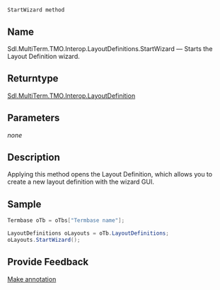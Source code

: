 

# 
    StartWizard method



## Name

Sdl.MultiTerm.TMO.Interop.LayoutDefinitions.StartWizard —          Starts the Layout Definition wizard.



## Returntype

[Sdl.MultiTerm.TMO.Interop.LayoutDefinition](Sdl.MultiTerm.TMO.Interop.LayoutDefinition.html)



## Parameters
*none*


## Description



Applying this method opens the Layout Definition, which allows you to create a new layout definition with the wizard GUI.



## Sample


```cs
Termbase oTb = oTbs["Termbase name"];

LayoutDefinitions oLayouts = oTb.LayoutDefinitions;
oLayouts.StartWizard();
```



## Provide Feedback

[Make annotation](mailto:sdk-feedback@sdl.com&amp;subject=Reference%20for%20Sdl.MultiTerm.TMO.Interop.LayoutDefinitions.StartWizard)

